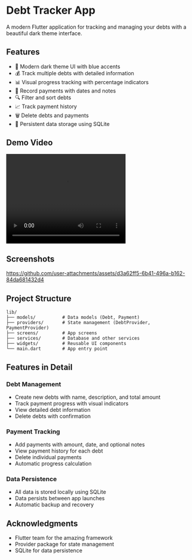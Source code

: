 # Debt Tracker App

A modern Flutter application for tracking and managing your debts with a beautiful dark theme interface.

## Features

- 📱 Modern dark theme UI with blue accents
- 💰 Track multiple debts with detailed information
- 📊 Visual progress tracking with percentage indicators
- 📅 Record payments with dates and notes
- 🔍 Filter and sort debts
- 📈 Track payment history
- 🗑️ Delete debts and payments
- 💾 Persistent data storage using SQLite

## Demo Video

<video width="320" height="240" controls>
  <source src="demo/demoapp.mp4" type="video/mp4">
  Your browser does not support the video tag.
</video>

## Screenshots


https://github.com/user-attachments/assets/d3a62ff5-6b41-496a-b162-84da681432d4

## Project Structure

```
lib/
├── models/          # Data models (Debt, Payment)
├── providers/       # State management (DebtProvider, PaymentProvider)
├── screens/         # App screens
├── services/        # Database and other services
├── widgets/         # Reusable UI components
└── main.dart        # App entry point
```

## Features in Detail

### Debt Management

- Create new debts with name, description, and total amount
- Track payment progress with visual indicators
- View detailed debt information
- Delete debts with confirmation

### Payment Tracking

- Add payments with amount, date, and optional notes
- View payment history for each debt
- Delete individual payments
- Automatic progress calculation

### Data Persistence

- All data is stored locally using SQLite
- Data persists between app launches
- Automatic backup and recovery

## Acknowledgments

- Flutter team for the amazing framework
- Provider package for state management
- SQLite for data persistence
